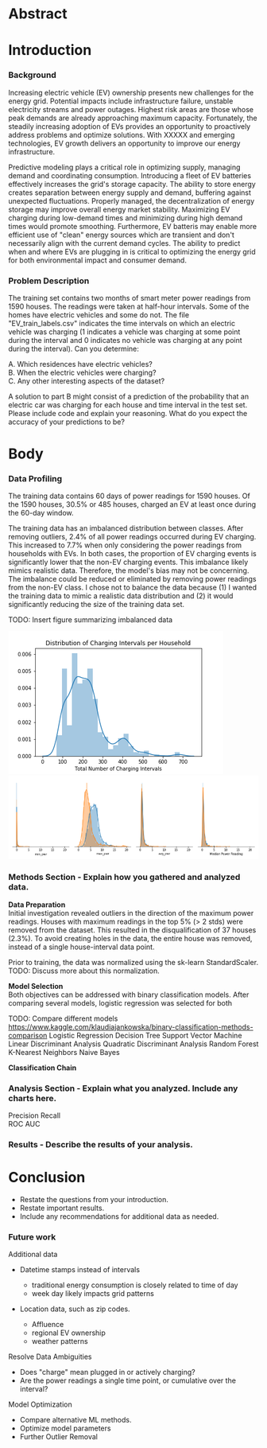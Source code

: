 
# Abstract


# Introduction

### Background
Increasing electric vehicle (EV) ownership presents new challenges for the energy grid. Potential impacts include infrastructure failure, unstable electricity streams and power outages. Highest risk areas are those whose peak demands are already approaching maximum capacity. Fortunately, the steadily increasing adoption of EVs provides an opportunity to proactively address problems and optimize solutions. With XXXXX and emerging technologies, EV growth delivers an opportunity to improve our energy infrastructure.  


Predictive modeling plays a critical role in optimizing supply, managing demand and coordinating consumption. Introducing a fleet of EV batteries effectively increases the grid's storage capacity. The ability to store energy creates separation between energy supply and demand, buffering against unexpected fluctuations. Properly managed, the decentralization of energy storage may improve overall energy market stability. Maximizing EV charging during low-demand times and minimizing during high demand times would promote smoothing. Furthermore, EV batteris may enable more efficient use of "clean" energy sources which are transient and don't necessarily align with the current demand cycles. The ability to predict when and where EVs are plugging in is critical to optimizing the energy grid for both environmental impact and consumer demand.


### Problem Description
The training set contains two months of smart meter power readings from 1590 houses. The readings were taken at half-hour intervals. Some of the homes have electric vehicles and some do not. The file "EV_train_labels.csv" indicates the time intervals on which an electric vehicle was charging (1 indicates a vehicle was charging at some point during the interval and 0 indicates no vehicle was charging at any point during the interval). Can you determine:  

  A. Which residences have electric vehicles?  
  B. When the electric vehicles were charging?  
  C. Any other interesting aspects of the dataset?  

A solution to part B might consist of a prediction of the probability that an electric car was charging for each house and time interval in the test set. Please include code and explain your reasoning. What do you expect the accuracy of your predictions to be?






# Body

### Data Profiling  

The training data contains 60 days of power readings for 1590 houses. Of the 1590 houses, 30.5% or 485 houses, charged an EV at least once during the 60-day window.  

The training data has an imbalanced distribution between classes. After removing outliers, 2.4% of all power readings occurred during EV charging. This increased to 7.7% when only considering the power readings from households with EVs. In both cases, the proportion of EV charging events is significantly lower that the non-EV charging events. This imbalance likely mimics realistic data. Therefore, the model's bias may not be concerning. The imbalance could be reduced or eliminated by removing power readings from the non-EV class. I chose not to balance the data because (1) I wanted the training data to mimic a realistic data distribution and (2) it would significantly reducing the size of the training data set. 

TODO: Insert figure summarizing imbalanced data

![Total Charges](/figures/dist_total_charges.png)
![Distribution of Statistics](figures/stats_subplots.png)

### Methods Section - Explain how you gathered and analyzed data.

**Data Preparation**  
Initial investigation revealed outliers in the direction of the maximum power readings. Houses with maximum readings in the top 5% (> 2 stds) were removed from the dataset. This resulted in the disqualification of 37 houses (2.3%). To avoid creating holes in the data, the entire house was removed, instead of a single house-interval data point.  

Prior to training, the data was normalized using the sk-learn StandardScaler. TODO: Discuss more about this normalization.

**Model Selection**  
Both objectives can be addressed with binary classification models. After comparing several models, logistic regression was selected for both 



TODO: Compare different models 
https://www.kaggle.com/klaudiajankowska/binary-classification-methods-comparison
Logistic Regression
Decision Tree
Support Vector Machine
Linear Discriminant Analysis
Quadratic Discriminant Analysis
Random Forest
K-Nearest Neighbors
Naive Bayes

**Classification Chain**  


### Analysis Section - Explain what you analyzed. Include any charts here.

Precision Recall  
ROC AUC  


### Results - Describe the results of your analysis.








# Conclusion

* Restate the questions from your introduction.
* Restate important results.
* Include any recommendations for additional data as needed.


### Future work
Additional data
* Datetime stamps instead of intervals
  - traditional energy consumption is closely related to time of day
  - week day likely impacts grid patterns

* Location data, such as zip codes.
  - Affluence
  - regional EV ownership
  - weather patterns

Resolve Data Ambiguities
  - Does "charge" mean plugged in or actively charging? 
  - Are the power readings a single time point, or cumulative over the interval?

Model Optimization 
  - Compare alternative ML methods. 
  - Optimize model parameters   
  - Further Outlier Removal